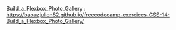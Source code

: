 Build_a_Flexbox_Photo_Gallery : https://baouzjulien82.github.io/freecodecamp-exercices-CSS-14-Build_a_Flexbox_Photo_Gallery/
